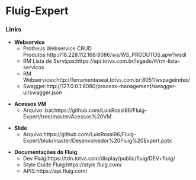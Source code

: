 # Fluig-Expert

<h3>Links</h3>
<ul>
	<li>
		<b>Webservice</b>
		<ul>
			<li>Protheus Webservice CRUD Produtos:http://18.228.112.168:8086/ws/WS_PRODUTOS.apw?wsdl</li>
			<li>RM Lista de Serviços:https://api.totvs.com.br/legado/#/rm-lista-servicos</li>
			<li>RM Webservices:http://ferramentaseai.totvs.com.br:8051/wspageindex/</li>
			<li>Swagger:http://127.0.0.1:8080/process-management/swagger-ui/swagger.json</li>
		</ul>
	</li>
</ul>
<ul>		
	<li>
		<b>Acessos VM</b>
		<ul>
			<li>Arquivo .bat:https://github.com/LuisRossi96/Fluig-Expert/tree/master/Acessos%20VM</li>
		</ul>
	</li>
</ul>
<ul>		
	<li>
		<b>Slide</b>
		<ul>
			<li>Arquivo:https://github.com/LuisRossi96/Fluig-Expert/blob/master/Desenvolvedor%20Fluig%20Expert.pptx</li>
		</ul>
	</li>
</ul>
<ul>		
	<li>
		<b>Documentações do Fluig</b>
		<ul>
			<li>Dev Fluig:https://tdn.totvs.com/display/public/fluig/DEV+fluig/</li>
			<li>Style Guide Fluig:https://style.fluig.com/</li>
			<li>APIS:https://api.fluig.com/</li>
		</ul>
	</li>
</ul>

